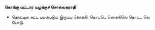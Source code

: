 **கொங்கு வட்டார வழக்குச் சொல்லகராதி**
- தொட்டில் கட்ட பயன்படும் இரும்பு கொக்கி. தொட்டெ கொக்கிலெ தொட்ட லெ போடு.

